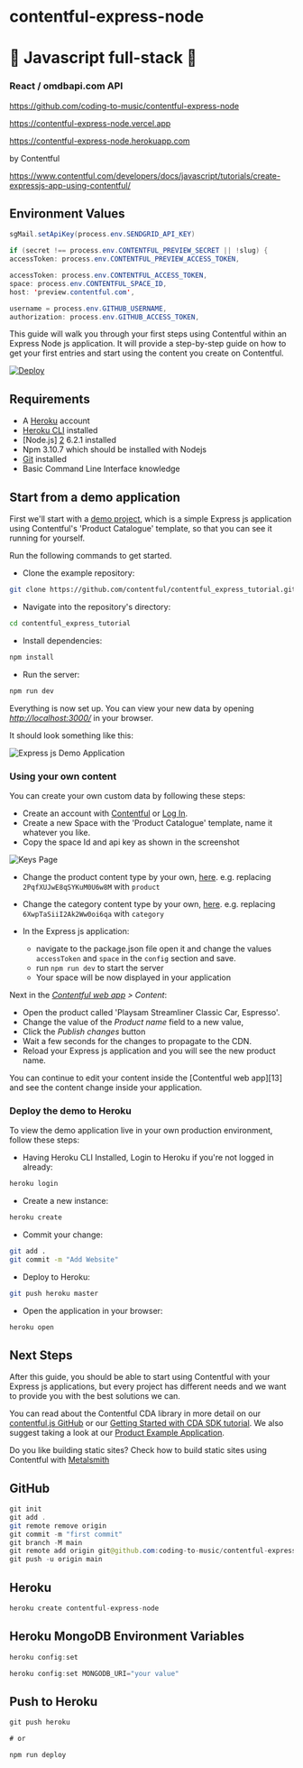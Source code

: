 # contentful-express-node

# 🚀 Javascript full-stack 🚀

### React / omdbapi.com API

https://github.com/coding-to-music/contentful-express-node

https://contentful-express-node.vercel.app

https://contentful-express-node.herokuapp.com

by Contentful

https://www.contentful.com/developers/docs/javascript/tutorials/create-expressjs-app-using-contentful/

## Environment Values

```java
sgMail.setApiKey(process.env.SENDGRID_API_KEY)

if (secret !== process.env.CONTENTFUL_PREVIEW_SECRET || !slug) {
accessToken: process.env.CONTENTFUL_PREVIEW_ACCESS_TOKEN,

accessToken: process.env.CONTENTFUL_ACCESS_TOKEN,
space: process.env.CONTENTFUL_SPACE_ID,
host: 'preview.contentful.com',

username = process.env.GITHUB_USERNAME,
authorization: process.env.GITHUB_ACCESS_TOKEN,
```

This guide will walk you through your first steps using Contentful within an Express Node js application. It will provide a step-by-step guide on how to get your first entries and start using the content you create on Contentful.

[![Deploy](https://www.herokucdn.com/deploy/button.svg)](https://heroku.com/deploy)

## Requirements

- A [Heroku][1] account
- [Heroku CLI][14] installed
- [Node.js] [2] 6.2.1 installed
- Npm 3.10.7 which should be installed with Nodejs
- [Git][12] installed
- Basic Command Line Interface knowledge

## Start from a demo application

First we'll start with a [demo project][3], which is a simple Express js application using Contentful's 'Product Catalogue' template, so that you can see it running for yourself.

Run the following commands to get started.

- Clone the example repository:

```bash
git clone https://github.com/contentful/contentful_express_tutorial.git
```

- Navigate into the repository's directory:

```bash
cd contentful_express_tutorial
```

- Install dependencies:

```bash
npm install
```

- Run the server:

```bash
npm run dev
```

Everything is now set up. You can view your new data by opening [_http://localhost:3000/_][4] in your browser.

It should look something like this:

![Express js Demo Application](./default_website.png)

### Using your own content

You can create your own custom data by following these steps:

- Create an account with [Contentful][6] or [Log In][5].
- Create a new Space with the 'Product Catalogue' template, name it whatever you like.
- Copy the space Id and api key as shown in the screenshot

![Keys Page](keys_and_ids.png)

- Change the product content type by your own, [here](https://github.com/contentful/contentful_express_tutorial/blob/master/services/products.js).
  e.g. replacing `2PqfXUJwE8qSYKuM0U6w8M` with `product`
- Change the category content type by your own, [here](https://github.com/contentful/contentful_express_tutorial/blob/master/services/categories.js).
  e.g. replacing `6XwpTaSiiI2Ak2Ww0oi6qa` with `category`

- In the Express js application:
  - navigate to the package.json file open it and change the values `accessToken` and `space` in the `config` section and save.
  - run `npm run dev` to start the server
  - Your space will be now displayed in your application

Next in the _[Contentful web app][6] > Content_:

- Open the product called 'Playsam Streamliner Classic Car, Espresso'.
- Change the value of the _Product name_ field to a new value,
- Click the _Publish changes_ button
- Wait a few seconds for the changes to propagate to the CDN.
- Reload your Express js application and you will see the new product name.

You can continue to edit your content inside the [Contentful web app][13] and see the content change inside your application.

### Deploy the demo to Heroku

To view the demo application live in your own production environment, follow these steps:

- Having Heroku CLI Installed, Login to Heroku if you're not logged in already:

```bash
heroku login
```

- Create a new instance:

```bash
heroku create
```

- Commit your change:

```bash
git add .
git commit -m "Add Website"
```

- Deploy to Heroku:

```bash
git push heroku master
```

- Open the application in your browser:

```bash
heroku open
```

## Next Steps

After this guide, you should be able to start using Contentful with your Express js applications, but every project has different needs and we want to provide you with the best solutions we can.

You can read about the Contentful CDA library in more detail on our [contentful.js GitHub][1] or our [Getting Started with CDA SDK tutorial][9]. We also suggest taking a look at our [Product Example Application][10].

Do you like building static sites? Check how to build static sites using Contentful with [Metalsmith][11]

[1]: https://heroku.com
[2]: https://nodejs.org
[3]: https://github.com/contentful/contentful_express_tutorial
[4]: http://localhost:3000
[5]: https://www.contentful.com/sign-up/#starter
[6]: https://app.contentful.com
[7]: /developers/docs/references/content-delivery-api/#/reference/search-parameters
[8]: https://github.com/contentful/contentful.js
[9]: https://www.contentful.com/developers/docs/javascript/tutorials/using-js-cda-sdk/
[10]: https://github.com/contentful/product-catalogue-js
[11]: https://github.com/contentful-labs/contentful-metalsmith-example
[12]: https://git-scm.com/downloads
[14]: https://devcenter.heroku.com/articles/heroku-command-line#download-and-install

## GitHub

```java
git init
git add .
git remote remove origin
git commit -m "first commit"
git branch -M main
git remote add origin git@github.com:coding-to-music/contentful-express-node.git
git push -u origin main
```

## Heroku

```java
heroku create contentful-express-node
```

## Heroku MongoDB Environment Variables

```java
heroku config:set

heroku config:set MONGODB_URI="your value"
```

## Push to Heroku

```java
git push heroku

# or

npm run deploy
```
